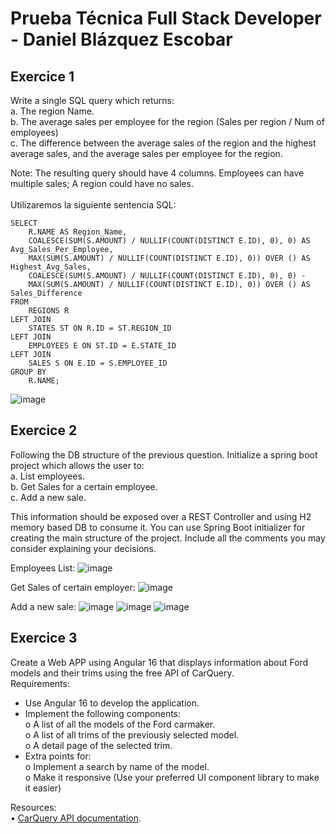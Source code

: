 # Prueba Técnica Full Stack Developer - Daniel Blázquez Escobar

## Exercice 1
Write a single SQL query which returns:<br>
a. The region Name.<br>
b. The average sales per employee for the region (Sales per region / Num of
employees)<br>
c. The difference between the average sales of the region and the highest average
sales, and the average sales per employee for the region.

Note: The resulting query should have 4 columns. Employees can have multiple sales; A region
could have no sales.<br>
<br>
Utilizaremos la siguiente sentencia SQL:

```
SELECT 
    R.NAME AS Region_Name,
    COALESCE(SUM(S.AMOUNT) / NULLIF(COUNT(DISTINCT E.ID), 0), 0) AS Avg_Sales_Per_Employee,
    MAX(SUM(S.AMOUNT) / NULLIF(COUNT(DISTINCT E.ID), 0)) OVER () AS Highest_Avg_Sales,
    COALESCE(SUM(S.AMOUNT) / NULLIF(COUNT(DISTINCT E.ID), 0), 0) - 
    MAX(SUM(S.AMOUNT) / NULLIF(COUNT(DISTINCT E.ID), 0)) OVER () AS Sales_Difference
FROM 
    REGIONS R
LEFT JOIN 
    STATES ST ON R.ID = ST.REGION_ID
LEFT JOIN 
    EMPLOYEES E ON ST.ID = E.STATE_ID
LEFT JOIN 
    SALES S ON E.ID = S.EMPLOYEE_ID
GROUP BY 
    R.NAME;
```

![image](https://github.com/ZenQ98/FSD_TEST/assets/143850708/41159081-dece-41b0-8a2a-0a3b6bef8ef7)

## Exercice 2
Following the DB structure of the previous question. Initialize a spring boot project which allows
the user to:<br>
a. List employees.<br>
b. Get Sales for a certain employee.<br>
c. Add a new sale.<br>

This information should be exposed over a REST Controller and using H2 memory based DB
to consume it. You can use Spring Boot initializer for creating the main structure of the project.
Include all the comments you may consider explaining your decisions.

Employees List:
![image](https://github.com/ZenQ98/FSD_TEST/assets/143850708/11d13f0d-31c0-4201-a1ed-d1f696f7c8c4)

Get Sales of certain employer:
![image](https://github.com/ZenQ98/FSD_TEST/assets/143850708/5e9da667-81d3-48b6-b062-e700a389b302)

Add a new sale:
![image](https://github.com/ZenQ98/FSD_TEST/assets/143850708/2970c3cd-973c-4609-af8d-c6104245b019)
![image](https://github.com/ZenQ98/FSD_TEST/assets/143850708/c492153a-92dc-46bf-9e00-496122d6d715)
![image](https://github.com/ZenQ98/FSD_TEST/assets/143850708/74526eed-1432-49f0-b357-dd9fd60cc8b2)

## Exercice 3
Create a Web APP using Angular 16 that displays information about Ford models and their trims using
the free API of CarQuery.<br>
Requirements:<br>
- Use Angular 16 to develop the application.<br>
- Implement the following components:<br>
o A list of all the models of the Ford carmaker.<br>
o A list of all trims of the previously selected model.<br>
o A detail page of the selected trim.<br>
- Extra points for:<br>
o Implement a search by name of the model.<br>
o Make it responsive (Use your preferred UI component library to make it easier)<br>

Resources:<br>
• [CarQuery API documentation](https://www.carqueryapi.com/documentation/).<br>

